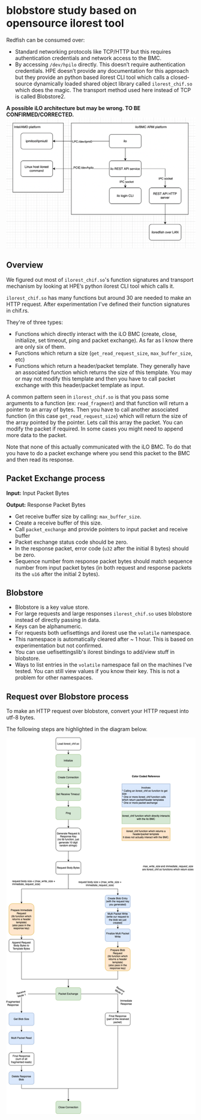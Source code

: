 # blobstore study based on opensource ilorest tool

Redfish can be consumed over:

- Standard networking protocols like TCP/HTTP but this requires authentication credentials and network access to the BMC.
- By accessing `/dev/hpilo` directly. This doesn’t require authentication credentials. HPE doesn’t provide any documentation for this approach but they provide an python based ilorest CLI tool which calls a closed-source dynamically loaded shared object library called `ilorest_chif.so` which does the magic. The transport method used here instead of TCP is called Blobstore2.

**A possible iLO architecture but may be wrong. TO BE CONFIRMED/CORRECTED.**
![](media/ilo_arch.png)

## Overview

We figured out most of `ilorest_chif.so`'s function signatures and transport mechanism by looking at HPE’s python ilorest CLI tool which calls it.

`ilorest_chif.so` has many functions but around 30 are needed to make an HTTP request. After experimentation I've defined their function signatures in chif.rs.


They're of three types:

- Functions which directly interact with the iLO BMC (create, close, initialize, set timeout, ping and packet exchange). As far as I know there are only six of them.
- Functions which return a size (`get_read_request_size`, `max_buffer_size`, etc)
- Functions which return a header/packet template. They generally have an associated function which returns the size of this template. You may or may not modify this template and then you have to call packet exchange with this header/packet template as input.

A common pattern seen in `ilorest_chif.so` is that you pass some arguments to a function (ex: `read_fragment`) and that function will return a pointer to an array of bytes. Then you have to call another associated function (in this case `get_read_request_size`) which will return the size of the array pointed by the pointer. Lets call this array the packet. You can modify the packet if required. In some cases you might need to append more data to the packet.

Note that none of this actually communicated with the iLO BMC. To do that you have to do a packet exchange where you send this packet to the BMC and then read its response.

## Packet Exchange process

**Input:** Input Packet Bytes

**Output:** Response Packet Bytes

- Get receive buffer size by calling: `max_buffer_size`.
- Create a receive buffer of this size.
- Call `packet_exchange` and provide pointers to input packet and receive buffer
- Packet exchange status code should be zero.
- In the response packet, error code (`u32` after the initial 8 bytes) should be zero.
- Sequence number from response packet bytes should match sequence number from input packet bytes (in both request and response packets its the `u16` after the initial 2 bytes).

## Blobstore

- Blobstore is a key value store.
- For large requests and large responses `ilorest_chif.so` uses blobstore instead of directly passing in data.
- Keys can be alphanumeric.
- For requests both uefisettings and ilorest use the `volatile` namespace.
- This namespace is automatically cleared after ~ 1 hour. This is based on experimentation but not confirmed.
- You can use uefisettingslib's ilorest bindings to add/view stuff in blobstore.
- Ways to list entries in the `volatile` namespace fail on the machines I've tested. You can still view values if you know their key. This is not a problem for other namespaces.


## Request over Blobstore process

To make an HTTP request over blobstore, convert your HTTP request into utf-8 bytes.

The following steps are highlighted in the diagram below.

![](media/blobstore_transport.png)
